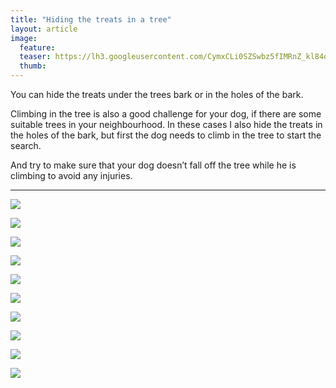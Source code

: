 ```yaml
---
title: "Hiding the treats in a tree"
layout: article
image:
  feature:
  teaser: https://lh3.googleusercontent.com/CymxCLi0SZSwbz5fIMRnZ_kl84ogBdYH957wxdsqZIA=w245
  thumb:
---
```

You can hide the treats under the trees bark or in the holes of the bark.

Climbing in the tree is also a good challenge for your dog, if there are some suitable trees in your neighbourhood. In these cases I also hide the treats in the holes of the bark, but first the dog needs to climb in the tree to start the search.

And try to make sure that your dog doesn’t fall off the tree while he is climbing to avoid any injuries.

---

[![](https://lh3.googleusercontent.com/XOj5z58Lw2GMpcJFxuUszQ1sUcc5Dcwp3YJKC8TaOXI=w800)](https://lh3.googleusercontent.com/XOj5z58Lw2GMpcJFxuUszQ1sUcc5Dcwp3YJKC8TaOXI=s0)

[![](https://lh3.googleusercontent.com/gKKSDo4IRATu2T__-IqlI3dO2n_9GG-J9fBwRZggbrY=w800)](https://lh3.googleusercontent.com/gKKSDo4IRATu2T__-IqlI3dO2n_9GG-J9fBwRZggbrY=s0)

[![](https://lh3.googleusercontent.com/UZEUNJuZwYDCNLysudS8O_ytBNs65HBfq6AaT_Hc9tQ=w800)](https://lh3.googleusercontent.com/UZEUNJuZwYDCNLysudS8O_ytBNs65HBfq6AaT_Hc9tQ=s0)

[![](https://lh3.googleusercontent.com/BCI_2kFtNVe6dMB0_DQjQgM4_G4gWxIz8C2q_gEoDYg=w800)](https://lh3.googleusercontent.com/BCI_2kFtNVe6dMB0_DQjQgM4_G4gWxIz8C2q_gEoDYg=s0)

[![](https://lh3.googleusercontent.com/AESSxWyzAb81by4ap18HYTQ65d0Bs5OnFFADPlziEYs=w800)](https://lh3.googleusercontent.com/AESSxWyzAb81by4ap18HYTQ65d0Bs5OnFFADPlziEYs=s0)

[![](https://lh3.googleusercontent.com/piX-jbufN2EXlkUGXo5bdiM4z7Lnu00c4SxEKDb-s6A=w800)](https://lh3.googleusercontent.com/piX-jbufN2EXlkUGXo5bdiM4z7Lnu00c4SxEKDb-s6A=s0)

[![](https://lh3.googleusercontent.com/K_FJoijd6GRoAmJ3BkKL5M1yvxzNGfJjWhHrKk3OnhY=w800)](https://lh3.googleusercontent.com/K_FJoijd6GRoAmJ3BkKL5M1yvxzNGfJjWhHrKk3OnhY=s0)

[![](https://lh3.googleusercontent.com/IHLPuRA1GzobWPim0GQMuWn0CBV46JnnR3_lVTmEDjQ=w800)](https://lh3.googleusercontent.com/IHLPuRA1GzobWPim0GQMuWn0CBV46JnnR3_lVTmEDjQ=s0)

[![](https://lh3.googleusercontent.com/TyU3YVIeuRiu_mbhSZBUJyIVPSIR0zo0tkpHdqEXJCc=w800)](https://lh3.googleusercontent.com/TyU3YVIeuRiu_mbhSZBUJyIVPSIR0zo0tkpHdqEXJCc=s0)

[![](https://lh3.googleusercontent.com/MeUvlkhzk8E-0EuPi6FCqpcYp2lGQGB6VH6vpAnvG58=w800)](https://lh3.googleusercontent.com/MeUvlkhzk8E-0EuPi6FCqpcYp2lGQGB6VH6vpAnvG58=s0)
